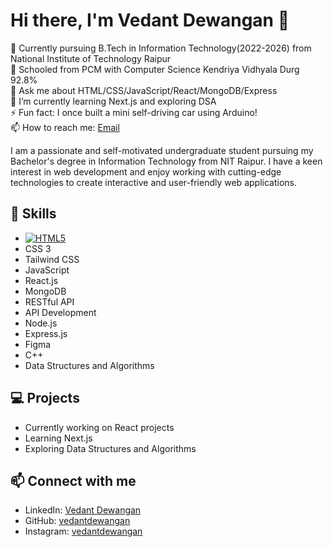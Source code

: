 # Hi there, I'm Vedant Dewangan 👋

👷 Currently pursuing B.Tech in Information Technology(2022-2026) from National Institute of Technology Raipur  
🔭 Schooled from PCM with Computer Science Kendriya Vidhyala Durg 92.8%  
💬 Ask me about HTML/CSS/JavaScript/React/MongoDB/Express  
🌱 I’m currently learning Next.js and exploring DSA  
⚡ Fun fact: I once built a mini self-driving car using Arduino!  
📫 How to reach me: [Email](mailto:vedantdewangan75@gmail.com)  

I am a passionate and self-motivated undergraduate student pursuing my Bachelor's degree in Information Technology from NIT Raipur. I have a keen interest in web development and enjoy working with cutting-edge technologies to create interactive and user-friendly web applications.

## 🚀 Skills
- [![HTML5](https://img.shields.io/badge/HTML5-E34F26?style=for-the-badge&logo=HTML5&logoColor=white)](https://html.spec.whatwg.org/)
- CSS 3
- Tailwind CSS
- JavaScript
- React.js
- MongoDB
- RESTful API
- API Development
- Node.js
- Express.js
- Figma
- C++
- Data Structures and Algorithms

## 💻 Projects
- Currently working on React projects
- Learning Next.js
- Exploring Data Structures and Algorithms

## 📫 Connect with me
- LinkedIn: [Vedant Dewangan](https://www.linkedin.com/in/vedant-dewangan/)
- GitHub: [vedantdewangan](https://github.com/vedantdewangan)
- Instagram: [vedantdewangan](https://www.instagram.com/vedantdewangan/)
